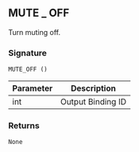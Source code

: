 ## MUTE \_  OFF

Turn muting off.


### Signature

`MUTE_OFF ()`


| Parameter | Description |
| --- | --- |
| int | Output Binding ID |


### Returns

`None`